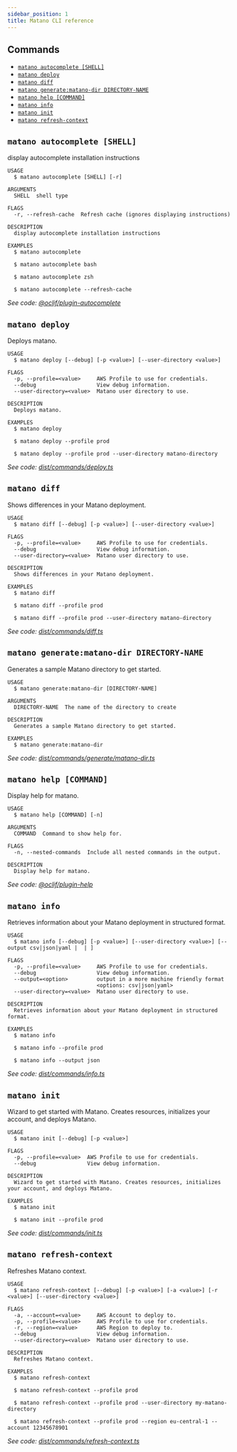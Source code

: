 ```yaml
---
sidebar_position: 1
title: Matano CLI reference
---
```


## Commands

<!-- prettier-ignore-start -->
<!-- commands -->
* [`matano autocomplete [SHELL]`](#matano-autocomplete-shell)
* [`matano deploy`](#matano-deploy)
* [`matano diff`](#matano-diff)
* [`matano generate:matano-dir DIRECTORY-NAME`](#matano-generatematano-dir-directory-name)
* [`matano help [COMMAND]`](#matano-help-command)
* [`matano info`](#matano-info)
* [`matano init`](#matano-init)
* [`matano refresh-context`](#matano-refresh-context)

## `matano autocomplete [SHELL]`

display autocomplete installation instructions

```
USAGE
  $ matano autocomplete [SHELL] [-r]

ARGUMENTS
  SHELL  shell type

FLAGS
  -r, --refresh-cache  Refresh cache (ignores displaying instructions)

DESCRIPTION
  display autocomplete installation instructions

EXAMPLES
  $ matano autocomplete

  $ matano autocomplete bash

  $ matano autocomplete zsh

  $ matano autocomplete --refresh-cache
```

_See code: [@oclif/plugin-autocomplete](https://github.com/oclif/plugin-autocomplete/blob/v1.3.0/src/commands/autocomplete/index.ts)_

## `matano deploy`

Deploys matano.

```
USAGE
  $ matano deploy [--debug] [-p <value>] [--user-directory <value>]

FLAGS
  -p, --profile=<value>     AWS Profile to use for credentials.
  --debug                   View debug information.
  --user-directory=<value>  Matano user directory to use.

DESCRIPTION
  Deploys matano.

EXAMPLES
  $ matano deploy

  $ matano deploy --profile prod

  $ matano deploy --profile prod --user-directory matano-directory
```

_See code: [dist/commands/deploy.ts](https://github.com/matanolabs/matano/blob/main/cli/src/commands/deploy.ts)_

## `matano diff`

Shows differences in your Matano deployment.

```
USAGE
  $ matano diff [--debug] [-p <value>] [--user-directory <value>]

FLAGS
  -p, --profile=<value>     AWS Profile to use for credentials.
  --debug                   View debug information.
  --user-directory=<value>  Matano user directory to use.

DESCRIPTION
  Shows differences in your Matano deployment.

EXAMPLES
  $ matano diff

  $ matano diff --profile prod

  $ matano diff --profile prod --user-directory matano-directory
```

_See code: [dist/commands/diff.ts](https://github.com/matanolabs/matano/blob/main/cli/src/commands/diff.ts)_

## `matano generate:matano-dir DIRECTORY-NAME`

Generates a sample Matano directory to get started.

```
USAGE
  $ matano generate:matano-dir [DIRECTORY-NAME]

ARGUMENTS
  DIRECTORY-NAME  The name of the directory to create

DESCRIPTION
  Generates a sample Matano directory to get started.

EXAMPLES
  $ matano generate:matano-dir
```

_See code: [dist/commands/generate/matano-dir.ts](https://github.com/matanolabs/matano/blob/main/cli/src/commands/generate/matano-dir.ts)_

## `matano help [COMMAND]`

Display help for matano.

```
USAGE
  $ matano help [COMMAND] [-n]

ARGUMENTS
  COMMAND  Command to show help for.

FLAGS
  -n, --nested-commands  Include all nested commands in the output.

DESCRIPTION
  Display help for matano.
```

_See code: [@oclif/plugin-help](https://github.com/oclif/plugin-help/blob/v5.1.12/src/commands/help.ts)_

## `matano info`

Retrieves information about your Matano deployment in structured format.

```
USAGE
  $ matano info [--debug] [-p <value>] [--user-directory <value>] [--output csv|json|yaml |  | ]

FLAGS
  -p, --profile=<value>     AWS Profile to use for credentials.
  --debug                   View debug information.
  --output=<option>         output in a more machine friendly format
                            <options: csv|json|yaml>
  --user-directory=<value>  Matano user directory to use.

DESCRIPTION
  Retrieves information about your Matano deployment in structured format.

EXAMPLES
  $ matano info

  $ matano info --profile prod

  $ matano info --output json
```

_See code: [dist/commands/info.ts](https://github.com/matanolabs/matano/blob/main/cli/src/commands/info.ts)_

## `matano init`

Wizard to get started with Matano. Creates resources, initializes your account, and deploys Matano.

```
USAGE
  $ matano init [--debug] [-p <value>]

FLAGS
  -p, --profile=<value>  AWS Profile to use for credentials.
  --debug                View debug information.

DESCRIPTION
  Wizard to get started with Matano. Creates resources, initializes your account, and deploys Matano.

EXAMPLES
  $ matano init

  $ matano init --profile prod
```

_See code: [dist/commands/init.ts](https://github.com/matanolabs/matano/blob/main/cli/src/commands/init.ts)_

## `matano refresh-context`

Refreshes Matano context.

```
USAGE
  $ matano refresh-context [--debug] [-p <value>] [-a <value>] [-r <value>] [--user-directory <value>]

FLAGS
  -a, --account=<value>     AWS Account to deploy to.
  -p, --profile=<value>     AWS Profile to use for credentials.
  -r, --region=<value>      AWS Region to deploy to.
  --debug                   View debug information.
  --user-directory=<value>  Matano user directory to use.

DESCRIPTION
  Refreshes Matano context.

EXAMPLES
  $ matano refresh-context

  $ matano refresh-context --profile prod

  $ matano refresh-context --profile prod --user-directory my-matano-directory

  $ matano refresh-context --profile prod --region eu-central-1 --account 12345678901
```

_See code: [dist/commands/refresh-context.ts](https://github.com/matanolabs/matano/blob/main/cli/src/commands/refresh-context.ts)_
<!-- commandsstop -->
<!-- prettier-ignore-end -->
